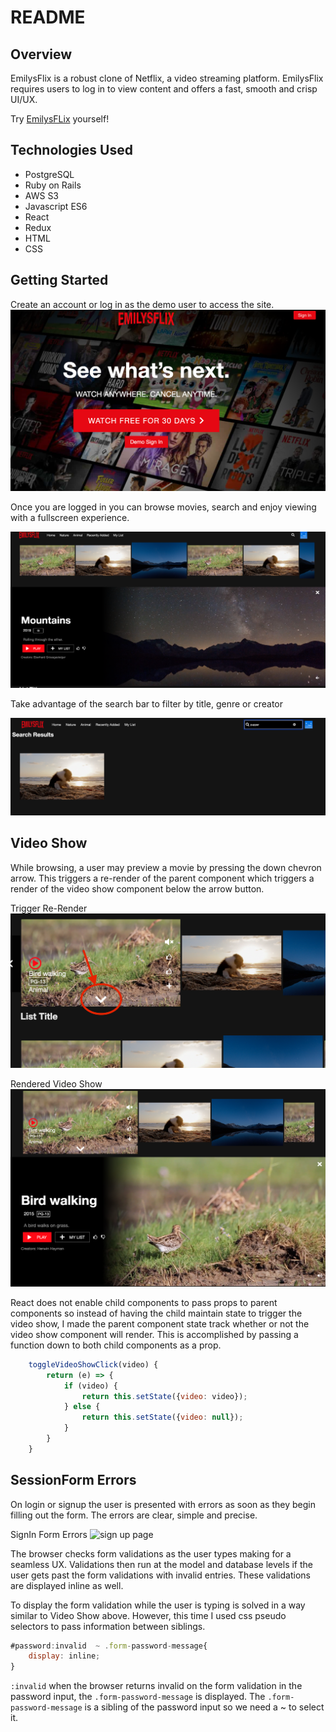 # README

## Overview

  EmilysFlix is a robust clone of Netflix, a video streaming platform. EmilysFlix requires users to log in to view content and offers a fast, smooth and crisp UI/UX.

Try [EmilysFLix](https://emilysflix.herokuapp.com/#/this-is-emilysflix) yourself!


 ## Technologies Used
  * PostgreSQL
  * Ruby on Rails
  * AWS S3
  * Javascript ES6
  * React
  * Redux
  * HTML
  * CSS

## Getting Started

  Create an account or log in as the demo user to access the site. 
![Splash Page](https://github.com/gmrempe/EmilysFlix/blob/master/app/assets/images/Screen%20Shot%202019-04-05%20at%2010.15.50%20AM.png)

  Once you are logged in you can browse movies, search and enjoy viewing with a fullscreen experience.

  ![Browse Movies](https://github.com/gmrempe/EmilysFlix/blob/master/app/assets/images/Screen%20Shot%202019-04-05%20at%2010.33.30%20AM.png)
  
  Take advantage of the search bar to filter by title, genre or creator

  ![Search Bar](https://github.com/gmrempe/EmilysFlix/blob/master/app/assets/images/Screen%20Shot%202019-04-05%20at%2010.35.59%20AM.png)


 ## Video Show
  While browsing, a user may preview a movie by pressing the down chevron arrow. This triggers a re-render of the parent component which triggers a render of the video show component below the arrow button.

Trigger Re-Render
![Button to trigger sibling component render](https://github.com/gmrempe/EmilysFlix/blob/master/app/assets/images/Screen%20Shot%202019-04-05%20at%2011.04.28%20AM.png)

Rendered Video Show
 ![View of Rendered Component](https://github.com/gmrempe/EmilysFlix/blob/master/app/assets/images/Screen%20Shot%202019-04-05%20at%2011.08.32%20AM.png)

React does not enable child components to pass props to parent components so instead of having the child maintain state to trigger the video show, I made the parent component state track whether or not the video show component will render. This is accomplished by passing a function down to both child components as a prop.

```javascript
    toggleVideoShowClick(video) {
        return (e) => {
            if (video) {
                return this.setState({video: video});
            } else {
                return this.setState({video: null});
            }
        }
    }
```

 ## SessionForm Errors
  On login or signup the user is presented with errors as soon as they begin filling out the form. The errors are clear, simple and precise.

SignIn Form Errors
![sign up page](https://github.com/gmrempe/EmilysFlix/blob/master/app/assets/images/Screen%20Shot%202019-04-05%20at%2010.19.01%20AM.png)

The browser checks form validations as the user types making for a seamless UX. Validations then run at the model and database levels if the user gets past the form validations with invalid entries. These validations are displayed inline as well.

To display the form validation while the user is typing is solved in a way similar to Video Show above. However, this time I used css pseudo selectors to pass information between siblings.

```javascript
#password:invalid  ~ .form-password-message{
    display: inline;
}
```
```:invalid``` when the browser returns invalid on the form validation in the password input, the ```.form-password-message``` is displayed. The ```.form-password-message``` is a sibling of the password input so we need a ~ to select it.
